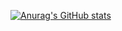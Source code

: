 [![Anurag's GitHub stats](https://github-readme-stats.vercel.app/api?username=ajesses&show_icons=true&theme=radical)](https://github.com/anuraghazra/github-readme-stats)
